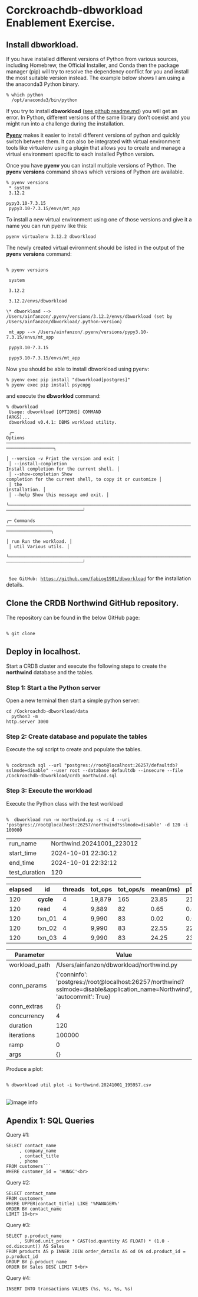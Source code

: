 # Corckroachdb-dbworkload Enablement Exercise.

## Install dbworkload.

If you have installed different versions of Python from various sources, including Homebrew, the Official Installer, and Conda then the package manager (pip) will try to resolve the dependency conflict for you and install the most suitable version instead. The example below shows I am using a the anaconda3 Python binary.

<code>% which python<br>
&nbsp;/opt/anaconda3/bin/python
</code>

If you try to install **dbworkload** ([see github readme.md](https://github.com/fabiog1901/dbworkload/blob/main/README.md#1-psycopg-postgresql-cockroachdb)) you will get an error. In Python, different versions of the same library don’t coexist and you might run into a challenge during the installation.

**[Pyenv](https://realpython.com/intro-to-pyenv/)** makes it easier to install different versions of python and quickly switch between them. It can also be integrated with virtual environment tools like virtualenv using a plugin that allows you to create and manage a virtual environment specific to each installed Python version.

Once you have **pyenv** you can install multiple versions of Python. The **pyenv versions** command shows which versions of Python are available.

<code>% pyenv versions<br>
\* system<br>
3.12.2<br>
pypy3.10-7.3.15<br>
pypy3.10-7.3.15/envs/mt_app
</code>

To install a new virtual environment using one of those versions and give it a name you can run pyenv like this: 

<code>pyenv virtualenv 3.12.2 dbworkload</code>

The newly created virtual evironment should be listed in the output of the **pyenv versions** command:

<code>
% pyenv versions<br>
&nbsp;system<br>
&nbsp;3.12.2<br>
&nbsp;3.12.2/envs/dbworkload<br>
\* dbworkload --> /Users/ainfanzon/.pyenv/versions/3.12.2/envs/dbworkload (set by /Users/ainfanzon/dbworkload/.python-version)<br>
&nbsp;mt_app --> /Users/ainfanzon/.pyenv/versions/pypy3.10-7.3.15/envs/mt_app<br>
&nbsp;pypy3.10-7.3.15<br>
&nbsp;pypy3.10-7.3.15/envs/mt_app
</code>

<p>Now you should be able to install dbworkload using pyenv:

```% pyenv exec pip install "dbworkload[postgres]"```<br>
```% pyenv exec pip install psycopg```

and execute the **dbworklod** command:

<code>% dbworkload<br>
 Usage: dbworkload [OPTIONS] COMMAND [ARGS]...<br>
 dbworkload v0.4.1: DBMS workload utility.<br>
 <br>
╭─ Options ────────────────────────────────────────────────────────────────────────────────────────╮<br>
│ --version             -v        Print the version and exit                                       │<br>
│ --install-completion            Install completion for the current shell.                        │<br>
│ --show-completion               Show completion for the current shell, to copy it or customize   │<br>
│                                 the installation.                                                │<br>
│ --help                          Show this message and exit.                                      │<br>
╰──────────────────────────────────────────────────────────────────────────────────────────────────╯<br>
╭─ Commands ───────────────────────────────────────────────────────────────────────────────────────╮<br>
│ run                   Run the workload.                                                          │<br>
│ util                  Various utils.                                                             │<br>
╰──────────────────────────────────────────────────────────────────────────────────────────────────╯<br>
<br>
See GitHub: <https://github.com/fabiog1901/dbworkload></code> for the installation details.

## Clone the CRDB Northwind GitHub repository.

The repository can be found in the below GitHub page:

<code>
% git clone <https://github.com/ainfanzon/Cockroachdb-dbworkload>
</code>

## Deploy in localhost.

Start a CRDB cluster and execute the following steps to create the **northwind** database and the tables.

### Step 1: Start a the Python server

Open a new terminal then start a simple python server:

<code>cd <DOWNLOAD DIR>/Cockroachdb-dbworkload/data<br>
&nbsp;python3 -m http.server 3000
</code>

### Step 2: Create database and populate the tables

Execute the sql script to create and populate the tables.

<code>
% cockroach sql --url "postgres://root@localhost:26257/defaultdb?sslmode=disable" --user root --database defaultdb --insecure --file <DOWNLOAD DIR>/Cockroachdb-dbworkload/crdb_northwind.sql</code>

### Step 3: Execute the workload

Execute the Python class with the test workload

<code>
%  dbworkload run -w northwind.py -s -c 4 --uri 'postgres://root@localhost:26257/northwind?sslmode=disable' -d 120 -i 100000
</code>

|     |    |
|-------------|-------------------------|
|run_name|Northwind.20241001_223012|
|start_time|2024-10-01 22:30:12|
|end_time|2024-10-01 22:32:12|
|test_duration|120|


|elapsed|id|threads|tot_ops|tot_ops/s|mean(ms)|p50(ms)|p90(ms)|p95(ms)|p99(ms)|max(ms)|
|---|---|---|---|---|---|---|---|---|---|---|
|120|__cycle__|4|19,879|165|23.85|21.25|50.50|52.73|57.21|116.26|
|120|read|4|9,889|82|0.65|0.60|0.95|1.08|1.48|16.43|
|120|txn_01|4|9,990|83|0.02|0.02|0.03|0.03|0.05|0.20|
|120|txn_02|4|9,990|83|22.55|22.37|26.07|27.27|30.66|84.05|
|120|txn_03|4|9,990|83|24.25|23.99|28.11|29.43|32.80|85.19|


|Parameter|Value|
|----|----|
|workload_path|/Users/ainfanzon/dbworkload/northwind.py|
|conn_params|{'conninfo': 'postgres://root@localhost:26257/northwind?sslmode=disable&application_name=Northwind', 'autocommit': True}|
|conn_extras|{}|
|concurrency|4|
|duration|120|
|iterations|100000|
|ramp|0|
|args|{}|

Produce a plot:

<code>
% dbworkload util plot -i Northwind.20241001_195957.csv
</code>
<br>

![image info](./Northwind_Plot.png)

## Apendix 1: SQL Queries

Query #1:
```
SELECT contact_name
     , company_name
     , contact_title
     , phone
FROM customers```
WHERE customer_id = 'HUNGC'<br>
```
Query #2:
```
SELECT contact_name
FROM customers
WHERE UPPER(contact_title) LIKE '%MANAGER%'
ORDER BY contact_name
LIMIT 10<br>
```
Query #3:
```
SELECT p.product_name
     , SUM(od.unit_price * CAST(od.quantity AS FLOAT) * (1.0 - od.discount)) AS Sales
FROM products AS p INNER JOIN order_details AS od ON od.product_id = p.product_id
GROUP BY p.product_name
ORDER BY Sales DESC LIMIT 5<br>
```
Query #4:
```
INSERT INTO transactions VALUES (%s, %s, %s, %s)
```
